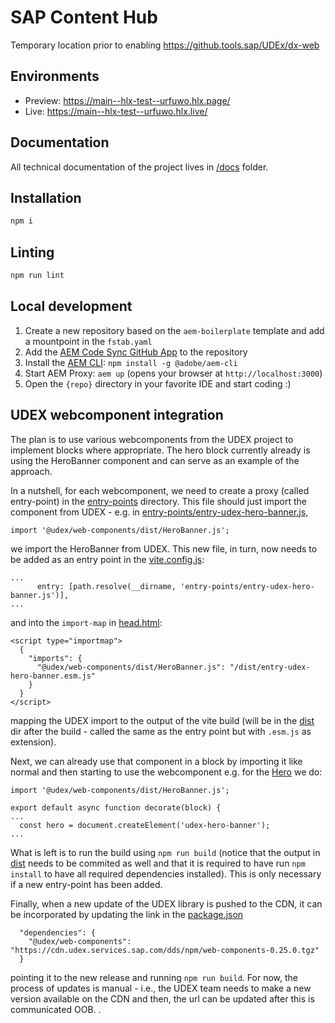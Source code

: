# SAP Content Hub

Temporary location prior to enabling https://github.tools.sap/UDEx/dx-web

## Environments

- Preview: https://main--hlx-test--urfuwo.hlx.page/
- Live: https://main--hlx-test--urfuwo.hlx.live/

## Documentation

All technical documentation of the project lives in [/docs](/docs) folder.

## Installation

```sh
npm i
```

## Linting

```sh
npm run lint
```

## Local development

1. Create a new repository based on the `aem-boilerplate` template and add a mountpoint in the `fstab.yaml`
2. Add the [AEM Code Sync GitHub App](https://github.com/apps/aem-code-sync) to the repository
3. Install the [AEM CLI](https://github.com/adobe/aem-cli): `npm install -g @adobe/aem-cli`
4. Start AEM Proxy: `aem up` (opens your browser at `http://localhost:3000`)
5. Open the `{repo}` directory in your favorite IDE and start coding :)

## UDEX webcomponent integration

The plan is to use various webcomponents from the UDEX project to implement blocks where appropriate.
The hero block currently already is using the HeroBanner component and can serve as an example of the approach.

In a nutshell, for each webcomponent, we need to create a proxy (called entry-point) in the [entry-points](entry-points) directory. This file should just import the component from UDEX - e.g. in [entry-points/entry-udex-hero-banner.js](entry-points/entry-udex-hero-banner.js),

```
import '@udex/web-components/dist/HeroBanner.js';
```

we import the HeroBanner from UDEX. This new file, in turn, now needs to be added as an entry point in the [vite.config.js](vite.config.js):

```
...
      entry: [path.resolve(__dirname, 'entry-points/entry-udex-hero-banner.js')],
...
```

and into the `import-map` in [head.html](head.html):

```
<script type="importmap">
  {
    "imports": {
      "@udex/web-components/dist/HeroBanner.js": "/dist/entry-udex-hero-banner.esm.js"
    }
  }
</script>
```

mapping the UDEX import to the output of the vite build (will be in the [dist](dist) dir after the build - called the same as the entry point but with `.esm.js` as extension).

Next, we can already use that component in a block by importing it like normal and then starting to use the webcomponent e.g. for the [Hero](blocks/hero/hero.js) we do:

```
import '@udex/web-components/dist/HeroBanner.js';

export default async function decorate(block) {
...
  const hero = document.createElement('udex-hero-banner');
...
```

What is left is to run the build using `npm run build` (notice that the output in [dist](dist) needs to be commited as well and that it is required to have run `npm install` to have all required dependencies installed). This is only necessary if a new entry-point has been added.

Finally, when a new update of the UDEX library is pushed to the CDN, it can be incorporated by updating the link in the [package.json](package.json)

```
  "dependencies": {
    "@udex/web-components": "https://cdn.udex.services.sap.com/dds/npm/web-components-0.25.0.tgz"
  }
```

pointing it to the new release and running `npm run build`. For now, the process of updates is manual - i.e., the UDEX team needs to make a new version available on the CDN and then, the url can be updated after this is communicated OOB.
.
